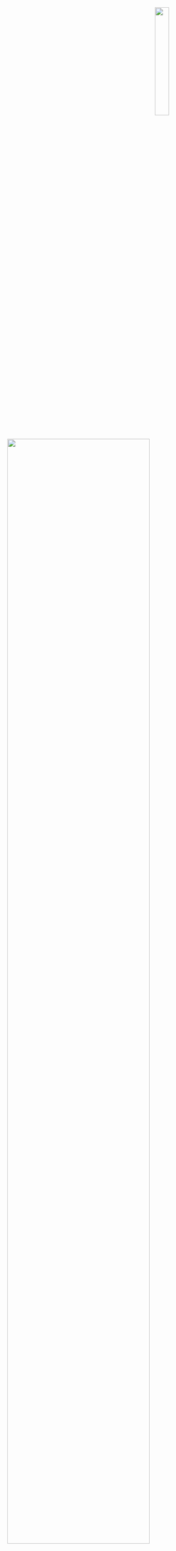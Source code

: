 <div align="center">
<img src="images/gif-readme.gif" width="25%" align="right" />
<img src="https://readme-typing-svg.demolab.com?font=Segoe&weight=500&size=50&duration=4000&pause=300&color=FDCCF0&center=true&vCenter=true&multiline=true&repeat=false&random=false&width=1300&height=130&lines=Hola!+Que tal?;Me+llamo+Juliana+Ortiz" width="80%" />
<br><br>
<pre height="">
    💻 Aprendiendo a programar!
    🌸 Mis pronombres son she/her/ella
    🧑‍🍳 Actualmente estudiando la carrera de gastronomía!
</pre>

